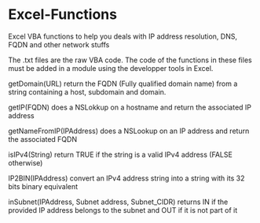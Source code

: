 # Excel-Functions
Excel VBA functions to help you deals with IP address resolution, DNS, FQDN and other network stuffs

The .txt files are the raw VBA code. The code of the functions in these files must be added in a module using the developper tools in Excel.

getDomain(URL) return the FQDN (Fully qualified domain name) from a string containing a host, subdomain and domain.

getIP(FQDN) does a NSLokkup on a hostname and return the associated IP address

getNameFromIP(IPAddress) does a NSLookup on an IP address and return the associated FQDN

isIPv4(String) return TRUE if the string is a valid IPv4 address (FALSE otherwise)

IP2BIN(IPAddress) convert an IPv4 address string into a string with its 32 bits binary equivalent

inSubnet(IPAddress, Subnet address, Subnet_CIDR) returns IN if the provided IP address belongs to the subnet and OUT if it is not part of it

